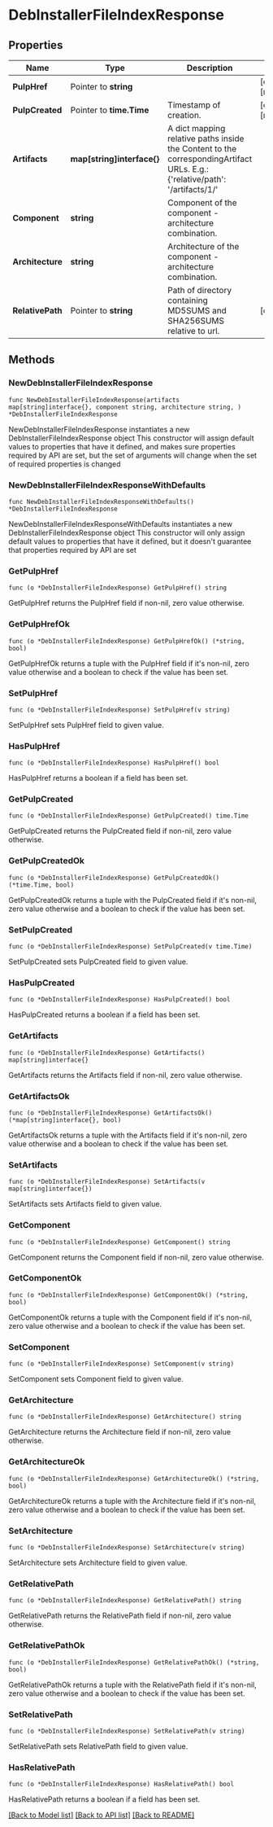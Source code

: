 # DebInstallerFileIndexResponse

## Properties

Name | Type | Description | Notes
------------ | ------------- | ------------- | -------------
**PulpHref** | Pointer to **string** |  | [optional] [readonly] 
**PulpCreated** | Pointer to **time.Time** | Timestamp of creation. | [optional] [readonly] 
**Artifacts** | **map[string]interface{}** | A dict mapping relative paths inside the Content to the correspondingArtifact URLs. E.g.: {&#39;relative/path&#39;: &#39;/artifacts/1/&#39; | 
**Component** | **string** | Component of the component - architecture combination. | 
**Architecture** | **string** | Architecture of the component - architecture combination. | 
**RelativePath** | Pointer to **string** | Path of directory containing MD5SUMS and SHA256SUMS relative to url. | [optional] 

## Methods

### NewDebInstallerFileIndexResponse

`func NewDebInstallerFileIndexResponse(artifacts map[string]interface{}, component string, architecture string, ) *DebInstallerFileIndexResponse`

NewDebInstallerFileIndexResponse instantiates a new DebInstallerFileIndexResponse object
This constructor will assign default values to properties that have it defined,
and makes sure properties required by API are set, but the set of arguments
will change when the set of required properties is changed

### NewDebInstallerFileIndexResponseWithDefaults

`func NewDebInstallerFileIndexResponseWithDefaults() *DebInstallerFileIndexResponse`

NewDebInstallerFileIndexResponseWithDefaults instantiates a new DebInstallerFileIndexResponse object
This constructor will only assign default values to properties that have it defined,
but it doesn't guarantee that properties required by API are set

### GetPulpHref

`func (o *DebInstallerFileIndexResponse) GetPulpHref() string`

GetPulpHref returns the PulpHref field if non-nil, zero value otherwise.

### GetPulpHrefOk

`func (o *DebInstallerFileIndexResponse) GetPulpHrefOk() (*string, bool)`

GetPulpHrefOk returns a tuple with the PulpHref field if it's non-nil, zero value otherwise
and a boolean to check if the value has been set.

### SetPulpHref

`func (o *DebInstallerFileIndexResponse) SetPulpHref(v string)`

SetPulpHref sets PulpHref field to given value.

### HasPulpHref

`func (o *DebInstallerFileIndexResponse) HasPulpHref() bool`

HasPulpHref returns a boolean if a field has been set.

### GetPulpCreated

`func (o *DebInstallerFileIndexResponse) GetPulpCreated() time.Time`

GetPulpCreated returns the PulpCreated field if non-nil, zero value otherwise.

### GetPulpCreatedOk

`func (o *DebInstallerFileIndexResponse) GetPulpCreatedOk() (*time.Time, bool)`

GetPulpCreatedOk returns a tuple with the PulpCreated field if it's non-nil, zero value otherwise
and a boolean to check if the value has been set.

### SetPulpCreated

`func (o *DebInstallerFileIndexResponse) SetPulpCreated(v time.Time)`

SetPulpCreated sets PulpCreated field to given value.

### HasPulpCreated

`func (o *DebInstallerFileIndexResponse) HasPulpCreated() bool`

HasPulpCreated returns a boolean if a field has been set.

### GetArtifacts

`func (o *DebInstallerFileIndexResponse) GetArtifacts() map[string]interface{}`

GetArtifacts returns the Artifacts field if non-nil, zero value otherwise.

### GetArtifactsOk

`func (o *DebInstallerFileIndexResponse) GetArtifactsOk() (*map[string]interface{}, bool)`

GetArtifactsOk returns a tuple with the Artifacts field if it's non-nil, zero value otherwise
and a boolean to check if the value has been set.

### SetArtifacts

`func (o *DebInstallerFileIndexResponse) SetArtifacts(v map[string]interface{})`

SetArtifacts sets Artifacts field to given value.


### GetComponent

`func (o *DebInstallerFileIndexResponse) GetComponent() string`

GetComponent returns the Component field if non-nil, zero value otherwise.

### GetComponentOk

`func (o *DebInstallerFileIndexResponse) GetComponentOk() (*string, bool)`

GetComponentOk returns a tuple with the Component field if it's non-nil, zero value otherwise
and a boolean to check if the value has been set.

### SetComponent

`func (o *DebInstallerFileIndexResponse) SetComponent(v string)`

SetComponent sets Component field to given value.


### GetArchitecture

`func (o *DebInstallerFileIndexResponse) GetArchitecture() string`

GetArchitecture returns the Architecture field if non-nil, zero value otherwise.

### GetArchitectureOk

`func (o *DebInstallerFileIndexResponse) GetArchitectureOk() (*string, bool)`

GetArchitectureOk returns a tuple with the Architecture field if it's non-nil, zero value otherwise
and a boolean to check if the value has been set.

### SetArchitecture

`func (o *DebInstallerFileIndexResponse) SetArchitecture(v string)`

SetArchitecture sets Architecture field to given value.


### GetRelativePath

`func (o *DebInstallerFileIndexResponse) GetRelativePath() string`

GetRelativePath returns the RelativePath field if non-nil, zero value otherwise.

### GetRelativePathOk

`func (o *DebInstallerFileIndexResponse) GetRelativePathOk() (*string, bool)`

GetRelativePathOk returns a tuple with the RelativePath field if it's non-nil, zero value otherwise
and a boolean to check if the value has been set.

### SetRelativePath

`func (o *DebInstallerFileIndexResponse) SetRelativePath(v string)`

SetRelativePath sets RelativePath field to given value.

### HasRelativePath

`func (o *DebInstallerFileIndexResponse) HasRelativePath() bool`

HasRelativePath returns a boolean if a field has been set.


[[Back to Model list]](../README.md#documentation-for-models) [[Back to API list]](../README.md#documentation-for-api-endpoints) [[Back to README]](../README.md)


